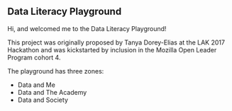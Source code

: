 ## Data Literacy Playground

Hi, and welcomed me to the Data Literacy Playground!

This project was originally proposed by Tanya Dorey-Elias at the LAK 2017 Hackathon
and was kickstarted by inclusion in the Mozilla Open Leader Program cohort 4.

The playground has three zones:

- Data and Me
- Data and The Academy
- Data and Society
